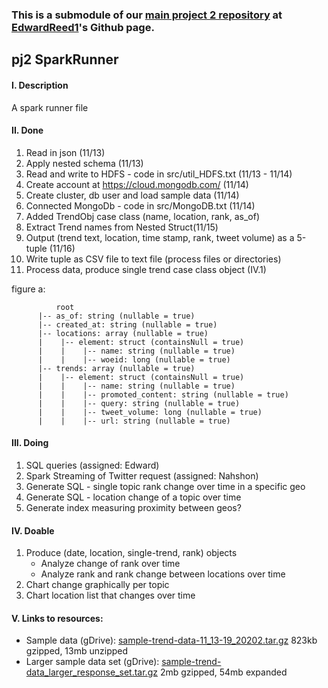 ### This is a **submodule** of our [main project 2 repository](https://github.com/EdwardReed1/revature_project_2) at [EdwardReed1](https://github.com/EdwardReed1)'s Github page.

## pj2 SparkRunner

#### I. Description
A spark runner file

#### II. Done
1. Read in json (11/13)
2. Apply nested schema (11/13)
3. Read and write to HDFS - code in src/util_HDFS.txt (11/13 - 11/14)
4. Create account at https://cloud.mongodb.com/ (11/14)
5. Create cluster, db user and load sample data (11/14)
6. Connected MongoDb - code in src/MongoDB.txt (11/14) 
7. Added TrendObj case class (name, location, rank, as_of)
8. Extract Trend names from Nested Struct(11/15)
9. Output (trend text, location, time stamp, rank, tweet volume) as a 5-tuple (11/16)
10. Write tuple as CSV file to text file (process files or directories)
11. Process data, produce single trend case class object (IV.1)

figure a:
```
          root
      |-- as_of: string (nullable = true)
      |-- created_at: string (nullable = true)
      |-- locations: array (nullable = true)
      |    |-- element: struct (containsNull = true)
      |    |    |-- name: string (nullable = true)
      |    |    |-- woeid: long (nullable = true)
      |-- trends: array (nullable = true)
      |    |-- element: struct (containsNull = true)
      |    |    |-- name: string (nullable = true)
      |    |    |-- promoted_content: string (nullable = true)
      |    |    |-- query: string (nullable = true)
      |    |    |-- tweet_volume: long (nullable = true)
      |    |    |-- url: string (nullable = true)
```

#### III. Doing
1. SQL queries (assigned: Edward)
2. Spark Streaming of Twitter request (assigned: Nahshon)
3. Generate SQL - single topic rank change over time in a specific geo
4. Generate SQL - location change of a topic over time
5. Generate index measuring proximity between geos?


#### IV. Doable
1. Produce (date, location, single-trend, rank) objects 
   * Analyze change of rank over time
   * Analyze rank and rank change between locations over time
2. Chart change graphically per topic
3. Chart location list that changes over time


#### V. Links to resources:
- Sample data (gDrive): [sample-trend-data-11_13-19_20202.tar.gz](https://drive.google.com/file/d/1fN3BjOMfke32r7TVxRaNu-1yT9JtYYah/view?usp=sharing) 823kb gzipped, 13mb unzipped 
- Larger sample data set (gDrive):  [sample-trend-data_larger_response_set.tar.gz](https://drive.google.com/file/d/1DHmJCIs2r4OK4BBj6d-uFtGiFX1jSLNO/view?usp=sharing) 2mb gzipped, 54mb expanded 